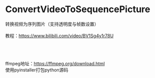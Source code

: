 # ConvertVideoToSequencePicture
转换视频为序列图片（支持透明度与帧数设置）<br /><br />
教程：https://www.bilibili.com/video/BV1Sg4y1r78U
<br /><br /><br /><br /><br />
ffmpeg地址：https://ffmpeg.org/download.html <br />
使用pyinstaller打包python源码

